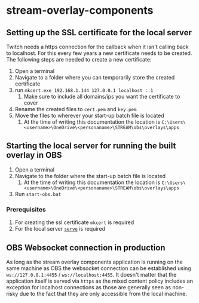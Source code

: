 # stream-overlay-components

## Setting up the SSL certificate for the local server

Twitch needs a https connection for the callback when it isn't calling back to localhost. For this every few years a new certificate needs to be created. The following steps are needed to create a new certificate:

1. Open a terminal
2. Navigate to a folder where you can temporarily store the created certificate
3. run `mkcert.exe 192.168.1.144 127.0.0.1 localhost ::1`
   1. Make sure to include all domains/ips you want the certificate to cover
4. Rename the created files to `cert.pem` and `key.pem`
5. Move the files to wherever your start-up batch file is located
   1. At the time of writing this documentation the location is `C:\Users\<username>\OneDrive\<personaname>\STREAM\obs\overlays\apps`

## Starting the local server for running the built overlay in OBS

1. Open a terminal
2. Navigate to the folder where the start-up batch file is located
   1. At the time of writing this documentation the location is `C:\Users\<username>\OneDrive\<personaname>\STREAM\obs\overlays\apps`
3. Run `start-obs.bat`

### Prerequisites

1. For creating the ssl certificate `mkcert` is required
2. For the local server [`serve`](https://www.npmjs.com/package/serve) is required

## OBS Websocket connection in production

As long as the stream overlay components application is running on the same machine as OBS the websocket connection can be established using `ws://127.0.0.1:4455` / `ws://localhost:4455`. It doesn't matter that the application itself is served via `https` as the mixed content policy includes an exception for localhost connections as those are generally seen as non-risky due to the fact that they are only accessible from the local machine.
